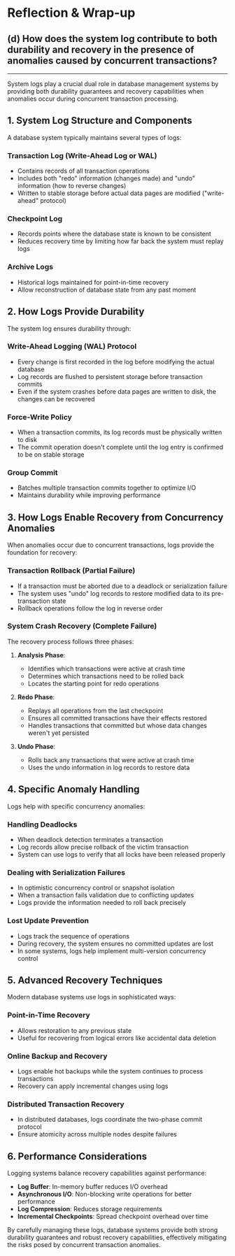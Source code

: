 # Reflection & Wrap-up

## (d) How does the system log contribute to both durability and recovery in the presence of anomalies caused by concurrent transactions?

---

System logs play a crucial dual role in database management systems by providing both durability guarantees and recovery capabilities when anomalies occur during concurrent transaction processing.

## 1. System Log Structure and Components

A database system typically maintains several types of logs:

### Transaction Log (Write-Ahead Log or WAL)
- Contains records of all transaction operations
- Includes both "redo" information (changes made) and "undo" information (how to reverse changes)
- Written to stable storage before actual data pages are modified ("write-ahead" protocol)

### Checkpoint Log
- Records points where the database state is known to be consistent
- Reduces recovery time by limiting how far back the system must replay logs

### Archive Logs
- Historical logs maintained for point-in-time recovery
- Allow reconstruction of database state from any past moment

## 2. How Logs Provide Durability

The system log ensures durability through:

### Write-Ahead Logging (WAL) Protocol
- Every change is first recorded in the log before modifying the actual database
- Log records are flushed to persistent storage before transaction commits
- Even if the system crashes before data pages are written to disk, the changes can be recovered

### Force-Write Policy
- When a transaction commits, its log records must be physically written to disk
- The commit operation doesn't complete until the log entry is confirmed to be on stable storage

### Group Commit
- Batches multiple transaction commits together to optimize I/O
- Maintains durability while improving performance

## 3. How Logs Enable Recovery from Concurrency Anomalies

When anomalies occur due to concurrent transactions, logs provide the foundation for recovery:

### Transaction Rollback (Partial Failure)
- If a transaction must be aborted due to a deadlock or serialization failure
- The system uses "undo" log records to restore modified data to its pre-transaction state
- Rollback operations follow the log in reverse order

### System Crash Recovery (Complete Failure)
The recovery process follows three phases:

1. **Analysis Phase**:
   - Identifies which transactions were active at crash time
   - Determines which transactions need to be rolled back
   - Locates the starting point for redo operations

2. **Redo Phase**:
   - Replays all operations from the last checkpoint
   - Ensures all committed transactions have their effects restored
   - Handles transactions that committed but whose data changes weren't yet persisted

3. **Undo Phase**:
   - Rolls back any transactions that were active at crash time
   - Uses the undo information in log records to restore data

## 4. Specific Anomaly Handling

Logs help with specific concurrency anomalies:

### Handling Deadlocks
- When deadlock detection terminates a transaction
- Log records allow precise rollback of the victim transaction
- System can use logs to verify that all locks have been released properly

### Dealing with Serialization Failures
- In optimistic concurrency control or snapshot isolation
- When a transaction fails validation due to conflicting updates
- Logs provide the information needed to roll back precisely

### Lost Update Prevention
- Logs track the sequence of operations
- During recovery, the system ensures no committed updates are lost
- In some systems, logs help implement multi-version concurrency control

## 5. Advanced Recovery Techniques

Modern database systems use logs in sophisticated ways:

### Point-in-Time Recovery
- Allows restoration to any previous state
- Useful for recovering from logical errors like accidental data deletion

### Online Backup and Recovery
- Logs enable hot backups while the system continues to process transactions
- Recovery can apply incremental changes using logs

### Distributed Transaction Recovery
- In distributed databases, logs coordinate the two-phase commit protocol
- Ensure atomicity across multiple nodes despite failures

## 6. Performance Considerations

Logging systems balance recovery capabilities against performance:

- **Log Buffer**: In-memory buffer reduces I/O overhead
- **Asynchronous I/O**: Non-blocking write operations for better performance
- **Log Compression**: Reduces storage requirements
- **Incremental Checkpoints**: Spread checkpoint overhead over time

By carefully managing these logs, database systems provide both strong durability guarantees and robust recovery capabilities, effectively mitigating the risks posed by concurrent transaction anomalies.